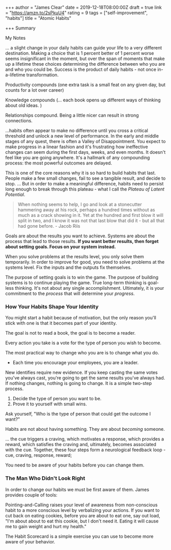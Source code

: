 +++
author = "James Clear"
date = 2019-12-18T08:00:00Z
draft = true
link = "https://amzn.to/2sPkuU4"
rating = 9
tags = ["self-improvement", "habits"]
title = "Atomic Habits"

+++
Summary

My Notes

... a slight change in your daily habits can guide your life to a very different destination. Making a choice that is 1 percent better of 1 percent worse seems insignificant in the moment, but over the span of moments that make up a lifetime these choices determining the difference between who you are and who you could be. Success is the product of daily habits - not once in-a-lifetime transformation.

Productivity compounds (one extra task is a small feat on any given day, but counts for a lot over career)

Knowledge compounds (... each book opens up different ways of thinking about old ideas. )

Relationships compound. Being a little nicer can result in strong connections.

...habits often appear to make no difference until you cross a critical threshold and unlock a new level of performance. In the early and middle stages of any quest, there is often a Valley of Disappointment. You expect to make progress in a linear fashion and it's frustrating how ineffective changes can seem during the first days, weeks, and even months. It doesn't feel like you are going anywhere. It's a hallmark of any compounding process: the most powerful outcomes are delayed.

This is one of the core reasons why it is so hard to build habits that last. People make a few small changes, fail to see a tangible result, and decide to stop. ... But in order to make a meaningful difference, habits need to persist long enough to break through this plateau - what I call the _Plateau of Latent Potential_.

> When nothing seems to help, I go and look at a stonecutter hammering away at his rock, perhaps a hundred times without as much as a crack showing in it. Yet at the hundred and first blow it will split in two, and I know it was not that last blow that did it - but all that had gone before. - Jacob Riis

Goals are about the results you want to achieve. Systems are about the process that lead to those results. **If you want better results, then forget about setting goals. Focus on your system instead.**

When you solve problems at the results level, you only solve them temporarily. In order to improve for good, you need to solve problems at the systems level. Fix the inputs and the outputs fix themselves.

The purpose of setting goals is to win the game. The purpose of building systems is to continue playing the game. True long-term thinking is goal-less thinking. It's not about any single accomplishment. Ultimately, it is your commitment to the _process_ that will determine your _progress_.

### How Your Habits Shape Your Identity

You might start a habit because of motivation, but the only reason you'll stick with one is that it becomes part of your identity.

The goal is not to read a book, the goal is to become a reader.

Every action you take is a vote for the type of person you wish to become.

The most practical way to change who you are is to change what you do.

* Each time you encourage your employees, you are a leader.

New identifies require new evidence. If you keep casting the same votes you've always cast, you're going to get the same results you've always had. If nothing changes, nothing is going to change. It is a simple two-step process.

1. Decide the type of person you want to be.
2. Prove it to yourself with small wins.

Ask yourself, "Who is the type of person that could get the outcome I want?"

Habits are not about having something. They are about _becoming_ someone.

... the cue triggers a craving, which motivates a response, which provides a reward, which satisfies the craving and, ultimately, becomes associated with the cue. Together, these four steps form a neurological feedback loop - cue, craving, response, reward;

You need to be aware of your habits before you can change them.

### The Man Who Didn't Look Right

In order to change our habits we must be first aware of them. James provides couple of tools:

Pointing-and-Calling raises your level of awareness from non-conscious habit to a more conscious level by verbalizing your actions. If you want to cut back on eating cookies, before you are about to eat one, say out load, "I'm about about to eat this cookie, but I don't need it. Eating it will cause me to gain weight and hurt my health."

The Habit Scorecard is a simple exercise you can use to become more aware of your behavior.